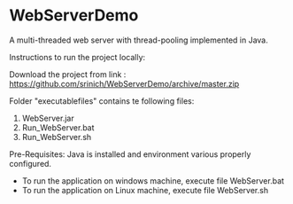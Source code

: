 # WebServerDemo

A multi-threaded web server with thread-pooling implemented in Java. 

Instructions to run the project locally:

Download the project from link : https://github.com/srinich/WebServerDemo/archive/master.zip

Folder "executablefiles" contains te following files:

1. WebServer.jar
2. Run_WebServer.bat
3. Run_WebServer.sh

Pre-Requisites:  Java is installed and environment various properly configured.

* To run the application on windows machine, execute file WebServer.bat
* To run the application on Linux machine, execute file WebServer.sh
